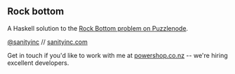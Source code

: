 ## Rock bottom

A Haskell solution to the [Rock Bottom problem on Puzzlenode](http://www.puzzlenode.com/puzzles/11-hitting-rock-bottom).

[@sanityinc](https://twitter.com/sanityinc) // [sanityinc.com](http://www.sanityinc.com)

Get in touch if you'd like to work with me at
[powershop.co.nz](http://www.powershop.co.nz/) -- we're hiring
excellent developers.

